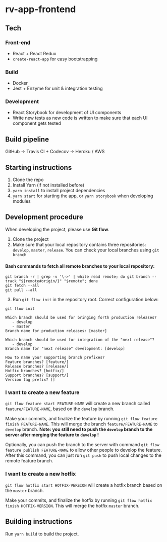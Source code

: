 # rv-app-frontend

## Tech

### Front-end

- React + React Redux
- ```create-react-app``` for easy bootstrapping

### Build

- Docker
- Jest + Enzyme for unit & integration testing

### Development

- React Storybook for development of UI components
- Write new tests as new code is written to make sure that each UI component gets tested

## Build pipeline

GitHub -> Travis CI + Codecov -> Heroku / AWS

## Starting instructions

1. Clone the repo
2. Install Yarn (if not installed before)
3. `yarn install` to install project dependencies
4. `yarn start` for starting the app, or `yarn storybook` when developing modules

## Development procedure

When developing the project, please use **Git flow**.

1. Clone the project
2. Make sure that your local repository contains three repositories: `develop`, `master`, `release`. You can check your local branches using `git branch`

#### Bash commands to fetch all remote branches to your local repository:

```
git branch -r | grep -v '\->' | while read remote; do git branch --track "${remote#origin/}" "$remote"; done
git fetch --all
git pull --all
```

3. Run `git flow init` in the repository root. Correct configuration below:

```
git flow init

Which branch should be used for bringing forth production releases?
   - develop
   - master
Branch name for production releases: [master]

Which branch should be used for integration of the "next release"?
   - develop
Branch name for "next release" development: [develop]

How to name your supporting branch prefixes?
Feature branches? [feature/]
Release branches? [release/]
Hotfix branches? [hotfix/]
Support branches? [support/]
Version tag prefix? []
```

### I want to create a new feature

`git flow feature start FEATURE-NAME` will create a new branch called `feature/FEATURE-NAME`, based on the `develop` branch.

Make your commits, and finalize the feature by running `git flow feature finish FEATURE-NAME`. This will merge the branch `feature/FEATURE-NAME` to `develop` branch.  **Note: you still need to push the `develop` branch to the server after merging the feature to `develop` !**

Optionally, you can push the branch to the server with command `git flow feature publish FEATURE-NAME` to allow other people to develop the feature. After this command, you can just run `git push` to push local changes to the remote feature branch.

### I want to create a new hotfix

`git flow hotfix start HOTFIX-VERSION` will create a hotfix branch based on the `master` branch.

Make your commits, and finalize the hotfix by running `git flow hotfix finish HOTFIX-VERSION`. This will merge the hotfix `master` branch.

## Building instructions

Run `yarn build` to build the project.